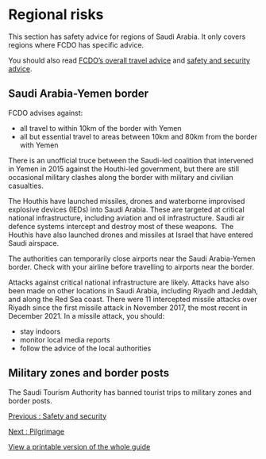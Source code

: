 # Regional risks

This section has safety advice for regions of Saudi Arabia. It only covers regions where FCDO has specific advice.

You should also read [FCDO’s overall travel advice](/foreign-travel-advice/saudi-arabia) and [safety and security advice](/foreign-travel-advice/saudi-arabia/safety-and-security).

## Saudi Arabia-Yemen border

FCDO advises against:

* all travel to within 10km of the border with Yemen
* all but essential travel to areas between 10km and 80km from the border with Yemen

There is an unofficial truce between the Saudi-led coalition that intervened in Yemen in 2015 against the Houthi-led government, but there are still occasional military clashes along the border with military and civilian casualties.

The Houthis have launched missiles, drones and waterborne improvised explosive devices (IEDs) into Saudi Arabia. These are targeted at critical national infrastructure, including aviation and oil infrastructure. Saudi air defence systems intercept and destroy most of these weapons.  The Houthis have also launched drones and missiles at Israel that have entered Saudi airspace.

The authorities can temporarily close airports near the Saudi Arabia-Yemen border. Check with your airline before travelling to airports near the border.

Attacks against critical national infrastructure are likely. Attacks have also been made on other locations in Saudi Arabia, including Riyadh and Jeddah, and along the Red Sea coast. There were 11 intercepted missile attacks over Riyadh since the first missile attack in November 2017, the most recent in December 2021. In a missile attack, you should:

* stay indoors
* monitor local media reports
* follow the advice of the local authorities

## Military zones and border posts

The Saudi Tourism Authority has banned tourist trips to military zones and border posts.

[Previous
:
Safety and security](/foreign-travel-advice/saudi-arabia/safety-and-security)

[Next
:
Pilgrimage](/foreign-travel-advice/saudi-arabia/pilgrimage)

[View a printable version of the whole guide](/foreign-travel-advice/saudi-arabia/print)
